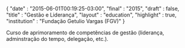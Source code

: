 {
  "date" : "2015-06-01T00:19:25-03:00",
  "final" : "2015",
  "draft" : false,
  "title" : "Gestão e Liderança",
  "layout" : "education",
  "highlight" : true,
  "institution" : "Fundação Getulio Vargas (FGV)"
}

Curso de aprimoramento de competências de gestão (liderança, adminstração do tempo, delegação, etc.).
